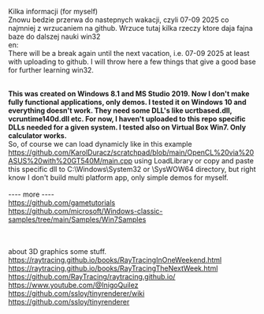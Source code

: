 Kilka informacji (for myself) <br />
Znowu bedzie przerwa do nastepnych wakacji, czyli 07-09 2025 co najmniej z wrzucaniem na github. Wrzuce tutaj kilka rzeczy ktore daja fajna baze do dalszej nauki win32<br />
en:<br/>
There will be a break again until the next vacation, i.e. 07-09 2025 at least with uploading to github. I will throw here a few things that give a good base for further learning win32.
<br /><br />

<b>This was created on Windows 8.1 and MS Studio 2019. Now I don't make fully functional applications, only demos. 
I tested it on Windows 10 and everything doesn't work. They need some DLL's like ucrtbased.dll, vcruntime140d.dll etc.
For now, I haven't uploaded to this repo specific DLLs needed for a given system. I tested also on Virtual Box Win7. Only calculator works.</b> <br />
So, of course we can load dynamicly like in this example https://github.com/KarolDuracz/scratchpad/blob/main/OpenCL%20via%20ASUS%20with%20GT540M/main.cpp
using LoadLibrary or copy and paste this specific dll to C:\Windows\System32 or \SysWOW64 directory, but right know I don't build multi platform app, only simple demos for myself.
<br /><br />
---- more ----<br />
https://github.com/gametutorials<br />
https://github.com/microsoft/Windows-classic-samples/tree/main/Samples/Win7Samples<br />

<br /><br />
about 3D graphics some stuff.<br />
https://raytracing.github.io/books/RayTracingInOneWeekend.html<br />
https://raytracing.github.io/books/RayTracingTheNextWeek.html<br />
https://github.com/RayTracing/raytracing.github.io/<br />
https://www.youtube.com/@InigoQuilez<br />
https://github.com/ssloy/tinyrenderer/wiki<br />
https://github.com/ssloy/tinyrenderer<br />
